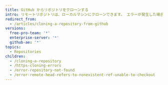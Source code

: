 ```yaml
---
title: GitHub からリポジトリをクローンする
intro: リモートリポジトリは、ローカルマシンにクローンできます。 エラーが発生した場合、いくつかの典型的な解決方法があります。
redirect_from:
  - /articles/cloning-a-repository-from-github
versions:
  free-pro-team: '*'
  enterprise-server: '*'
  github-ae: '*'
topics:
  - Repositories
children:
  - /cloning-a-repository
  - /https-cloning-errors
  - /error-repository-not-found
  - /error-remote-head-refers-to-nonexistent-ref-unable-to-checkout
---
```


